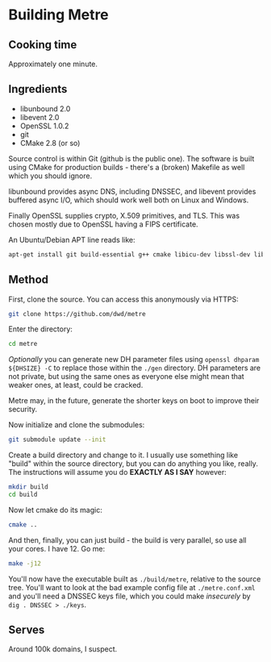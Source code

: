 Building Metre
=======

Cooking time
----

Approximately one minute.

Ingredients
----

* libunbound 2.0
* libevent 2.0
* OpenSSL 1.0.2
* git
* CMake 2.8 (or so)

Source control is within Git (github is the public one). The software is built using CMake
for production builds - there's a (broken) Makefile as well which you should ignore.

libunbound provides async DNS, including DNSSEC, and libevent provides buffered async
I/O, which should work well both on Linux and Windows.

Finally OpenSSL supplies crypto, X.509 primitives, and TLS. This was chosen mostly due
to OpenSSL having a FIPS certificate.

An Ubuntu/Debian APT line reads like:

```sh
apt-get install git build-essential g++ cmake libicu-dev libssl-dev libevent-dev libunbound-dev
```

Method
----

First, clone the source. You can access this anonymously via HTTPS:

```sh
git clone https://github.com/dwd/metre
```

Enter the directory:

```sh
cd metre
```

*Optionally* you can generate new DH parameter files using `openssl dhparam ${DHSIZE} -C`
to replace those within the `./gen` directory. DH parameters are not private, but using
the same ones as everyone else might mean that weaker ones, at least, could be cracked.

Metre may, in the future, generate the shorter keys on boot to improve their security.

Now initialize and clone the submodules:

```sh
git submodule update --init
```

Create a build directory and change to it. I usually use something like "build" within the
source directory, but you can do anything you like, really. The instructions will assume
you do **EXACTLY AS I SAY** however:

```sh
mkdir build
cd build
```

Now let cmake do its magic:

```sh
cmake ..
```

And then, finally, you can just build - the build is very parallel, so use all your cores. I
have 12. Go me:

```sh
make -j12
```

You'll now have the executable built as `./build/metre`, relative to the source tree. You'll
want to look at the bad example config file at `./metre.conf.xml` and you'll need a DNSSEC
keys file, which you could make *insecurely* by `dig . DNSSEC > ./keys`. 

Serves
----

Around 100k domains, I suspect.
